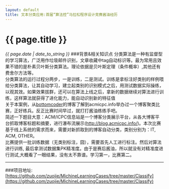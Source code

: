 ```yaml
---
layout: default
title: 文本分类应用:首届“算法控”马拉松程序设计竞赛酱油经历 
---
```

# {{ page.title }}
*{{ page.date | date_to_string }}*
###背景&相关知识点
分类算法是一种有监督型的学习算法，广泛用作垃圾邮件识别，文章收藏中tag自动标识等。最为常用且效果不错的是朴素贝叶斯分类算法。理论依据是贝叶斯定理（条件概率）,其他还有费舍尔方法等。   
分类算法的运行过程分两步，一是训练，二是测试。训练是拿标注好类别的样例喂给分类算法，让其自动学习，建立起类别的识别模式之后，用测试数据实际操练，以观其效。如果效果拔群，还可以在算法上线之后，拿新的数据继续对算法进行训练，这样算法就获得了进化能力，能自动识别新的特征值   
关于本案例，从[bottomcoder](http://www.bottomcoder.ru/wordpress/archives/78)的博客了解到acmicpc.info举办过一个博客聚类比赛，正好练兵。反正比赛时间早过，就打打酱油练练手吧。   
简述一下题目大意：ACM/ICPC信息站是一个博客分类展示平台，从各大博客平台抓取博客标题和摘要，进行瀑布流展示(http://blog.acmicpc.info/)。本次比赛基于线上系统的需求而来，需要对新抓取到的博客自动分类，类别分别为：IT, ACM, OTHER。   
比赛提供一批训练数据（无类别标注，囧），需要首先人工进行标注。然后对算法进行训练, 最后拿测试数据集PK精准度。由于是赛后酱油，所以就没有对精准度进行测试,大概看了一眼结果，没有太不靠谱。学习第一，比赛第二。

___

###项目地址:
[https://github.com/zuojie/MichineLearningCases/tree/master/Classify](https://github.com/zuojie/MichineLearningCases/tree/master/Classify)
